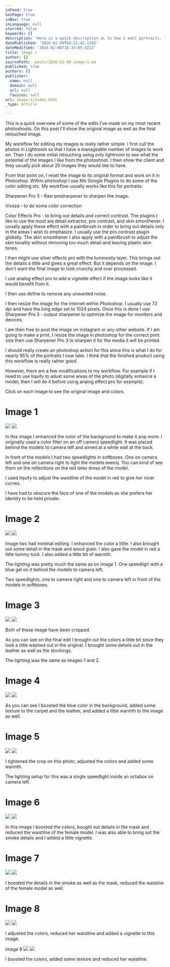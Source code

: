 ```yaml
---
inFeed: true
hasPage: true
inNav: true
inLanguage: null
starred: false
keywords: []
description: 'Here is a quick description as to how I edit portraits. These images are from a photoshoot I did for a client in Madrid, Spain.'
datePublished: '2016-02-09T04:21:42.110Z'
dateModified: '2016-02-08T16:33:05.921Z'
title: Image 1
author: []
sourcePath: _posts/2016-02-08-image-1.md
published: true
authors: []
publisher:
  name: null
  domain: null
  url: null
  favicon: null
url: image-1/index.html
_type: Article

---
```

This is a quick overview of some of the edits I've made on my most recent photoshoots.  On this post I'll show the original image as well as the final retouched image. 

My workflow for editing my images is really rather simple. I first cull the photos in Lightroom so that I have a manageable number of images to work on. Then I do some initial retouching using only lightroom to see what the potential of the images I like from the photoshoot. I then show the client and they usually pick about 20 images they would like to have.

From that point on, I reset the image to its original format and work on it in Photoshop. Within photoshop I use Nik Google Plugins to do some of the color editing etc. My workflow usually works like this for portraits:

Sharpener Pro 3 - Raw presharpener to sharpen the image.

Viveza - to do some color correction

Color Effects Pro - to bring out details and correct contrast. The plugins I like to use the most are detail extractor, pro contrast, and skin smoothener. I usually apply these effect with a paintbrush in order to bring out details only in the areas I wish to emphasize. I usually use the pro contrast plugin globally. The skin smoothener I also apply with a paintbrush to adjust the skin tonality without removing too much detail and leaving plastic skin tones.

I then might use silver effects pro with the luminosity layer. This brings out the details a little and gives a great effect. But it depends on the image. I don't want the final image to look crunchy and over processed.

I use analog effect pro to add a vignette effect if the image looks like it would benefit from it.

I then use define to remove any unwanted noise. 

I then resize the image for the internet within Photoshop. I usually use 72 dpi and have the long edge set to 1024 pixels. Once this is done I use Sharpener Pro 3 - output sharpener to optimize the image for monitors and devices. 

I am then free to post the image on instagram or any other website. If I am going to make a print, I resize the image in photoshop for the correct print size then use Sharpener Pro 3 to sharpen it for the media it will be printed.

I should really create an photoshop action for this since this is what I do for nearly 95% of the portraits I now take. I think that the finished product using this workflow is really rather good.

However, there are a few modifications to my workflow. For example if I need to use liquify to adust some areas of the photo (digitally enhance a model, then I will do it before using analog effect pro for example).

Click on each image to see the original image and colors.

# Image 1
![](https://the-grid-user-content.s3-us-west-2.amazonaws.com/b0349937-0513-4879-9eb9-22c003d94c3d.jpg)
![](https://the-grid-user-content.s3-us-west-2.amazonaws.com/f81e0118-7e48-4d20-80b9-cb74688818e3.jpg)

In this image I enhanced the color of the background to make it pop more. I originally used a color filter on an off camera speedlight. It was placed behind the models to camera left and aimed at a white wall at the back.

In front of the models I had two speedlights in softboxes. One on camera left and one on camera right to light the models evenly. You can kind of see them on the reflections on the red latex dress of the model.

I used liquify to adjust the waistline of the model in red to give her nicer curves.

I have had to obscure the face of one of the models as she prefers her identity to be held private.

# Image 2
![](https://the-grid-user-content.s3-us-west-2.amazonaws.com/11f4ea79-15a9-4f5b-be86-4e3632726ffd.jpg)
![](https://the-grid-user-content.s3-us-west-2.amazonaws.com/90e83800-71b1-4a8f-904d-9c040a6e675b.jpg)

Image two had minimal editing. I enhanced the color a little. I also brought out some detail in the mask and wood grain. I also gave the model in red a little tummy tuck. I also added a little bit of warmth.

The lighting was pretty much the same as on Image 1\. One speedligh with a blue gel on it behind the models to camera left.

Two speedlights, one to camera right and one to camera left in front of the models in softboxes.

# Image 3
![](https://the-grid-user-content.s3-us-west-2.amazonaws.com/9ae0aab2-6db5-49d6-ab62-72caa43d98bb.jpg)
![](https://the-grid-user-content.s3-us-west-2.amazonaws.com/bbf114ad-3dde-41de-b373-22955ac3682d.jpg)

Both of these image have been cropped.

As you can see on the final edit I brought out the colors a little bit since they look a little washed out in the original. I brought some details out in the leather as well as the stockings.

The lighting was the same as images 1 and 2\.

# Image 4
![](https://the-grid-user-content.s3-us-west-2.amazonaws.com/6183fd81-204a-4ed1-bfa0-7902906fb958.jpg)
![](https://the-grid-user-content.s3-us-west-2.amazonaws.com/0df4ceab-bd00-4a11-86d9-5fed5146a509.jpg)

As you can see I boosted the blue color in the background, added some texture to the carpet and the leather, and added a little warmth to the image as well.

# Image 5
![](https://the-grid-user-content.s3-us-west-2.amazonaws.com/079a133e-65fa-460e-af9e-97eb85685150.jpg)
![](https://the-grid-user-content.s3-us-west-2.amazonaws.com/5ee55918-5a78-4566-bec5-0ac9eb7bd2ce.jpg)

I tightened the crop on this photo, adjusted the colors and added some warmth.

The lighting setup for this was a single speedlight inside an octabox on camera left.

# Image 6
![](https://the-grid-user-content.s3-us-west-2.amazonaws.com/687f084c-e3ec-4c8e-b8f2-4eb9119a197f.jpg)
![](https://the-grid-user-content.s3-us-west-2.amazonaws.com/dd9a1402-4533-431a-9dec-3a8f3460861c.jpg)

In this image I boosted the colors, bought out details in the mask and reduced the waistline of the female model. I was also able to bring out the smoke details and I added a little vignette.

# Image 7
![](https://the-grid-user-content.s3-us-west-2.amazonaws.com/839f9982-6890-47cd-8ff2-d77db45c5d46.jpg)
![](https://the-grid-user-content.s3-us-west-2.amazonaws.com/5d587fbb-0a7e-40e5-b69d-a11acaed6655.jpg)

I boosted the details in the smoke as well as the mask, reduced the waistine of the female model as well. 

# Image 8
![](https://the-grid-user-content.s3-us-west-2.amazonaws.com/3796a833-08b4-4cb0-a898-3495f72c5ad8.jpg)
![](https://the-grid-user-content.s3-us-west-2.amazonaws.com/6eabfd4a-7f27-4c87-bdc2-4aa8459ef5fe.jpg)

I adjusted the colors, reduced her waistline and added a vignette to this image.

Image 9
![](https://the-grid-user-content.s3-us-west-2.amazonaws.com/6dca53ab-cca5-45f5-993a-ec07bf10fb10.jpg)
![](https://the-grid-user-content.s3-us-west-2.amazonaws.com/07a6c80e-995e-4b2b-b5db-a17b201e0ef0.jpg)

I boosted the colors, added some texture and reduced her waistline.